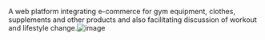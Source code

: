 A web platform integrating e-commerce for gym equipment, clothes, supplements and other products and also facilitating discussion of workout and lifestyle change.![image](https://github.com/19rishabh/The-Fitness-Store/assets/110622269/171d993f-5864-4023-ae94-c302afa89f65)
